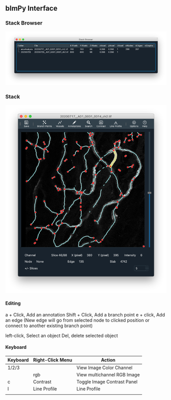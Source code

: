 ## bImPy Interface

### Stack Browser

![Screenshot](img/stack-browser-window.png)

### Stack

![Screenshot](img/stack-window.png)

#### Editing

a + Click, Add an annotation
Shift + Click, Add a branch point
e + click, Add an edge (New edge will go from selected node to clicked position or connect to another existing branch point)

left-click, Select an object
Del, delete selected object


#### Keyboard

| Keyboard | Right-Click Menu | Action                      |
| -------- | ---------------- | --------------------------- |
| 1/2/3    |                  | View Image Color Channel    |
|          | rgb              | View multichannel RGB Image |
| c        | Contrast         | Toggle Image Contrast Panel |
| l        | Line Profile     | Line Profile                |
|          |                  |                             |
